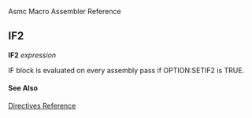 Asmc Macro Assembler Reference

## IF2

**IF2** _expression_

IF block is evaluated on every assembly pass if OPTION:SETIF2 is TRUE.

#### See Also

[Directives Reference](readme.md)
